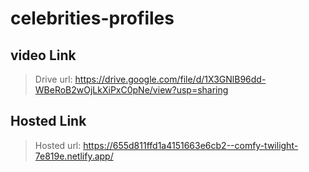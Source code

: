# celebrities-profiles
## video Link
>Drive url: https://drive.google.com/file/d/1X3GNlB96dd-WBeRoB2wOjLkXiPxC0pNe/view?usp=sharing

## Hosted Link
>Hosted url: https://655d811ffd1a4151663e6cb2--comfy-twilight-7e819e.netlify.app/
